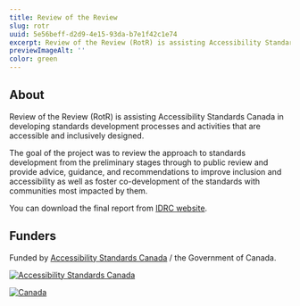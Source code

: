 ```yaml
---
title: Review of the Review
slug: rotr
uuid: 5e56beff-d2d9-4e15-93da-b7e1f42c1e74
excerpt: Review of the Review (RotR) is assisting Accessibility Standards Canada in developing standards development processes and activities that are accessible and inclusively designed.
previewImageAlt: ''
color: green
---
```

## About

Review of the Review (RotR) is assisting Accessibility Standards Canada in developing standards development processes and activities that are accessible and inclusively designed.

The goal of the project was to review the approach to standards development from the preliminary stages through to public review and provide advice, guidance, and recommendations to improve inclusion and accessibility as well as foster co-development of the standards with communities most impacted by them.

You can download the final report from [IDRC website](https://idrc.ocadu.ca/projects/rotr/).

## Funders

Funded by [Accessibility Standards Canada](https://accessible.canada.ca) / the Government of Canada.

[![Accessibility Standards Canada](/assets/uploads/asc.png)](https://accessible.canada.ca/)

[![Canada](/assets/uploads/canada.svg)](https://www.canada.ca/en.html)
